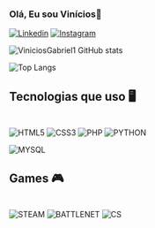 ### Olá, Eu sou Vinícios👋

[![Linkedin](https://img.shields.io/badge/LinkedIn-0077B5?style=for-the-badge&logo=linkedin&logoColor=white)](https://www.linkedin.com/in/vin%C3%ADciosgabriel-dev12/)
[![Instagram](https://img.shields.io/badge/Instagram-E4405F?style=for-the-badge&logo=instagram&logoColor=white)](https://www.instagram.com/vinicios_com_o_/)

![ViniciosGabriel1 GitHub stats](https://github-readme-stats.vercel.app/api?username=ViniciosGabriel1&show_icons=true&theme=tokyonight)

![Top Langs](https://github-readme-stats.vercel.app/api/top-langs/?username=ViniciosGabriel1&layout=compact)

## Tecnologias que uso  🖥️

<div style = "display: inline_block"><br/>
  <img align = "center" alt = "HTML5"   src = "https://img.shields.io/badge/HTML5-E34F26?style=for-the-badge&logo=html5&logoColor=white"/>

  <img align = "center" alt = "CSS3"   src = "https://img.shields.io/badge/CSS3-1572B6?style=for-the-badge&logo=css3&logoColor=white"/>

  <img align = "center" alt = "PHP"   src = "https://img.shields.io/badge/PHP-777BB4?style=for-the-badge&logo=php&logoColor=white"/>

  <img align = "center" alt = "PYTHON"   src = "https://img.shields.io/badge/Python-14354C?style=for-the-badge&logo=python&logoColor=white"/>

  <img align = "center" alt = "MYSQL"   src = "https://img.shields.io/badge/MySQL-005C84?style=for-the-badge&logo=mysql&logoColor=white"/></br>

</div>

## Games 🎮  

<div style = "display: inline_block"><br/>
  <img align = "center" alt = "STEAM"   src = "https://img.shields.io/badge/Steam-000000?style=for-the-badge&logo=steam&logoColor=white"/>

  <img align = "center" alt = "BATTLENET"   src = "https://img.shields.io/badge/Battle.net-000?style=for-the-badge&logo=battle.net&logoColor=148EFF"/>

   <img align = "center" alt = "CS"   src = "https://img.shields.io/badge/Counter_Strike-000000?style=for-the-badge&logo=counter-strike&logoColor=white"/>

  

</div>

